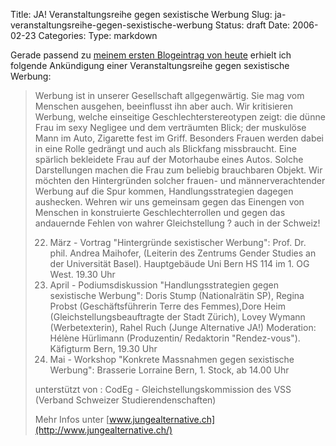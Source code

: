 Title: JA! Veranstaltungsreihe gegen sexistische Werbung
Slug: ja-veranstaltungsreihe-gegen-sexistische-werbung
Status: draft
Date: 2006-02-23
Categories:
Type: markdown

Gerade passend zu [meinem ersten Blogeintrag von heute](http://blog.irregular.ch/2006/02/23/der-perfekte-korper/) erhielt ich folgende Ankündigung einer Veranstaltungsreihe gegen sexistische Werbung:

> Werbung ist in unserer Gesellschaft allgegenwärtig. Sie mag vom Menschen ausgehen, beeinflusst ihn aber auch. Wir kritisieren Werbung, welche einseitige Geschlechterstereotypen zeigt: die dünne Frau im sexy Negligee und dem verträumten Blick; der muskulöse Mann im Auto, Zigarette fest im Griff. Besonders Frauen werden dabei in eine Rolle gedrängt und auch als Blickfang missbraucht. Eine
> spärlich bekleidete Frau auf der Motorhaube eines Autos. Solche Darstellungen machen die Frau zum beliebig brauchbaren Objekt. Wir möchten den Hintergründen solcher frauen- und männerverachtender Werbung auf die Spur kommen, Handlungsstrategien dagegen aushecken. Wehren wir uns gemeinsam gegen das Einengen von Menschen in konstruierte Geschlechterrollen und gegen das andauernde Fehlen von wahrer Gleichstellung ? auch in der Schweiz!
>
> 22. März - Vortrag
>     "Hintergründe sexistischer Werbung":
>     Prof. Dr. phil. Andrea Maihofer, (Leiterin des Zentrums Gender Studies an der Universität Basel).
>     Hauptgebäude Uni Bern HS 114 im 1. OG West. 19.30 Uhr
> 23. April - Podiumsdiskussion
>     "Handlungsstrategien gegen sexistische Werbung":
>     Doris Stump (Nationalrätin SP), Regina Probst (Geschäftsführerin Terre des Femmes),Dore Heim (Gleichstellungsbeauftragte der Stadt Zürich), Lovey Wymann (Werbetexterin), Rahel Ruch (Junge Alternative JA!)
>     Moderation: Hélène Hürlimann (Produzentin/ Redaktorin "Rendez-vous").
>     Käfigturm Bern, 19.30 Uhr
> 24. Mai - Workshop
>     "Konkrete Massnahmen gegen sexistische Werbung":
>     Brasserie Lorraine Bern, 1. Stock, ab 14.00 Uhr
>
> unterstützt von : CodEg - Gleichstellungskommission des VSS (Verband Schweizer Studierendenschaften)
>
> Mehr Infos unter [www.jungealternative.ch](http://www.jungealternative.ch/)
